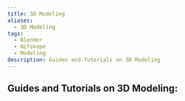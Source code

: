 ```yaml
---
title: 3D Modeling
aliases:
  - 3D Modeling
tags:
  - Blender
  - Nifskope
  - Modeling
description: Guides and Tutorials on 3D Modeling
---
```

## Guides and Tutorials on 3D Modeling: